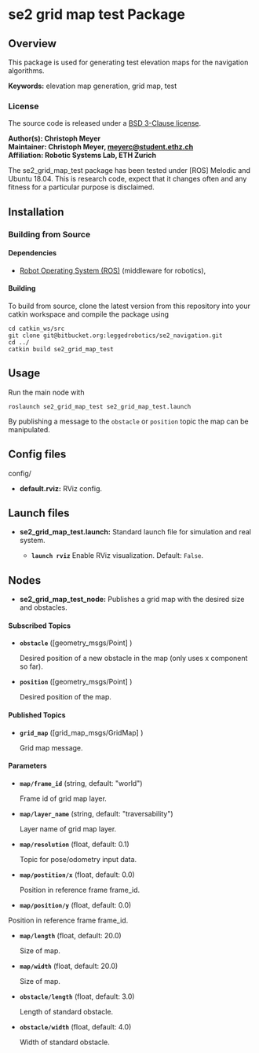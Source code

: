 # se2 grid map test Package

## Overview

This package is used for generating test elevation maps for the navigation algorithms.

**Keywords:** elevation map generation, grid map, test

### License

The source code is released under a [BSD 3-Clause license](ros_package_template/LICENSE).

**Author(s): Christoph Meyer   
Maintainer: Christoph Meyer, meyerc@student.ethz.ch  
Affiliation: Robotic Systems Lab, ETH Zurich**

The se2_grid_map_test package has been tested under [ROS] Melodic and Ubuntu 18.04. This is research code, expect 
that it changes often and any fitness for a particular purpose is disclaimed.


## Installation

### Building from Source

#### Dependencies

- [Robot Operating System (ROS)](http://wiki.ros.org) (middleware for robotics),

#### Building

To build from source, clone the latest version from this repository into your catkin workspace and compile the package using

	cd catkin_ws/src
	git clone git@bitbucket.org:leggedrobotics/se2_navigation.git	
	cd ../
	catkin build se2_grid_map_test


## Usage

Run the main node with

	roslaunch se2_grid_map_test se2_grid_map_test.launch
	
By publishing a message to the `obstacle` or `position` topic the map can be manipulated.
 
## Config files

config/

* **default.rviz:** RViz config.

## Launch files

* **se2_grid_map_test.launch:** Standard launch file for simulation and real system.
    
     - **`launch rviz`** Enable RViz visualization. Default: `False`.
     
## Nodes

* **se2_grid_map_test_node:**  Publishes a grid map with the desired size and obstacles.

#### Subscribed Topics 

* **`obstacle`** ([geometry_msgs/Point] )

	Desired position of a new obstacle in the map (only uses x component so far).
	
* **`position`** ([geometry_msgs/Point] )

	Desired position of the map.
	
#### Published Topics

* **`grid_map`** ([grid_map_msgs/GridMap] )

	Grid map message. 

#### Parameters

* **`map/frame_id`** (string, default: "world")

    Frame id of grid map layer.
    
* **`map/layer_name`** (string, default: "traversability")

    Layer name of grid map layer.
    	
* **`map/resolution`** (float, default: 0.1)

	Topic for pose/odometry input data.
	
* **`map/postition/x`** (float, default: 0.0)

	Position in reference frame frame_id.

* **`map/position/y`** (float, default: 0.0)

Position in reference frame frame_id.
	
* **`map/length`** (float, default: 20.0)

	Size of map.

* **`map/width`** (float, default: 20.0)

	Size of map.
	
* **`obstacle/length`** (float, default: 3.0)

	Length of standard obstacle.
	
* **`obstacle/width`** (float, default: 4.0)

	Width of standard obstacle.